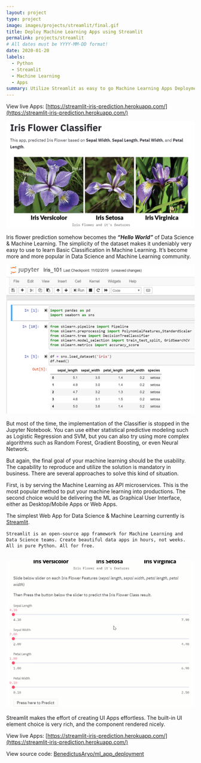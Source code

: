 ```yaml
---
layout: project
type: project
image: images/projects/streamlit/final.gif
title: Deploy Machine Learning Apps using Streamlit
permalink: projects/streamlit
# All dates must be YYYY-MM-DD format!
date: 2020-01-20
labels:
  - Python
  - Streamlit
  - Machine Learning
  - Apps
summary: Utilize Streamlit as easy to go Machine Learning Apps Deployment.
---
```


View live Apps: [https://streamlit-iris-prediction.herokuapp.com/](https://streamlit-iris-prediction.herokuapp.com/)

<img class="ui image" src="../images/projects/streamlit/header.png">

Iris flower prediction somehow becomes the **_“Hello World”_** of Data Science & Machine Learning. The simplicity of the dataset makes it undeniably very easy to use to learn Basic Classification in Machine Learning. It’s become more and more popular in Data Science and Machine Learning community.

<img class="ui medium right floated rounded image" src="../images/projects/streamlit/iris_nb.png">

But most of the time, the implementation of the Classifier is stopped in the Jupyter Notebook. You can use either statistical predictive modeling such as Logistic Regression and SVM, but you can also try using more complex algorithms such as Random Forest, Gradient Boosting, or even Neural Network.

But again, the final goal of your machine learning should be the usability. The capability to reproduce and utilize the solution is mandatory in business. There are several approaches to solve this kind of situation. 

First, is by serving the Machine Learning as API microservices. This is the most popular method to put your machine learning into productions. The second choice would be delivering the ML as Graphical User Interface, either as Desktop/Mobile Apps or Web Apps.

The simplest Web App for Data Science & Machine Learning currently is [Streamlit](https://www.streamlit.io/).
``` 
Streamlit is an open-source app framework for Machine Learning and Data Science teams. Create beautiful data apps in hours, not weeks. All in pure Python. All for free.
```
<br>

<img class="ui medium left floated rounded image" src="../images/projects/streamlit/inference.gif">

Streamlit makes the effort of creating UI Apps effortless. The built-in UI element choice is very rich, and the component rendered nicely.



View live Apps: [https://streamlit-iris-prediction.herokuapp.com/](https://streamlit-iris-prediction.herokuapp.com/)

View source code: <a href="https://github.com/BenedictusAryo/ml_app_deployment"><i class="large github icon"></i>BenedictusAryo/ml_app_deployment</a>